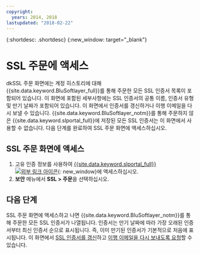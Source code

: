 ```yaml
---
copyright:
  years: 2014, 2018
lastupdated: "2018-02-22"
---
```


{:shortdesc: .shortdesc}
{:new_window: target="_blank"}

# SSL 주문에 액세스

dkSSL 주문 화면에는 계정 히스토리에 대해 {{site.data.keyword.BluSoftlayer_full}}를 통해 주문한 모든 SSL 인증서 목록이 포함되어 있습니다. 이 화면에 포함된 세부사항에는 SSL 인증서의 공통 이름, 인증서 유형 및 만기 날짜가 포함되어 있습니다. 이 화면에서 인증서를 갱신하거나 이행 이메일을 다시 보낼 수 있습니다. {{site.data.keyword.BluSoftlayer_notm}}를 통해 주문하지 않은 {{site.data.keyword.slportal_full}}에 저장된 모든 SSL 인증서는 이 화면에서 사용할 수 없습니다. 다음 단계를 완료하여 SSL 주문 화면에 액세스하십시오.

## SSL 주문 화면에 액세스

1. 고유 인증 정보를 사용하여 [{{site.data.keyword.slportal_full}} ![외부 링크 아이콘](../../icons/launch-glyph.svg "외부 링크 아이콘")](https://control.softlayer.com/){: new_window}에 액세스하십시오.
2. **보안** 메뉴에서 **SSL > 주문**을 선택하십시오.

## 다음 단계

SSL 주문 화면에 액세스하고 나면 {{site.data.keyword.BluSoftlayer_notm}}를 통해 주문한 모든 SSL 인증서가 나열됩니다. 인증서는 만기 날짜에 따라 가장 오래된 인증서부터 최신 인증서 순으로 표시됩니다. 즉, 이미 만기된 인증서가 기본적으로 처음에 표시됩니다. 이 화면에서 [SSL 인증서를 갱신](renew-ssl-certificate.html)하고 [이행 이메일을 다시 보내도록 요청](request-ssl-certificate-fulfillment-email.html)할 수 있습니다.
